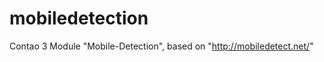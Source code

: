 mobiledetection
===============

Contao 3 Module "Mobile-Detection", based on "http://mobiledetect.net/"